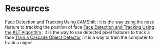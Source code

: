 # Resources 
[Face Detection and Tracking Using CAMShift](http://au.mathworks.com/help/vision/examples/face-detection-and-tracking-using-camshift.html?requestedDomain=au.mathworks.com)
    : it is the way using the nose feature to tracking the position of face
[Face Detection and Tracking Using the KLT Algorithm](http://au.mathworks.com/help/vision/examples/face-detection-and-tracking-using-the-klt-algorithm.html?requestedDomain=au.mathworks.com)
    : it is the way to use detected pixel features to track a face 
[Train a Cascade Object Detector](http://au.mathworks.com/help/vision/ug/train-a-cascade-object-detector.html)
    : it is a way to train the computer to track a object 